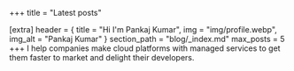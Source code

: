 +++
title = "Latest posts"

[extra]
header = { title = "Hi I'm Pankaj Kumar", img = "img/profile.webp", img_alt = "Pankaj Kumar" }
section_path = "blog/_index.md"
max_posts = 5
+++
I help companies make cloud platforms with managed services to get them faster to market and delight their developers.

